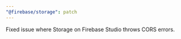 ```yaml
---
"@firebase/storage": patch
---
```


Fixed issue where Storage on Firebase Studio throws CORS errors.
